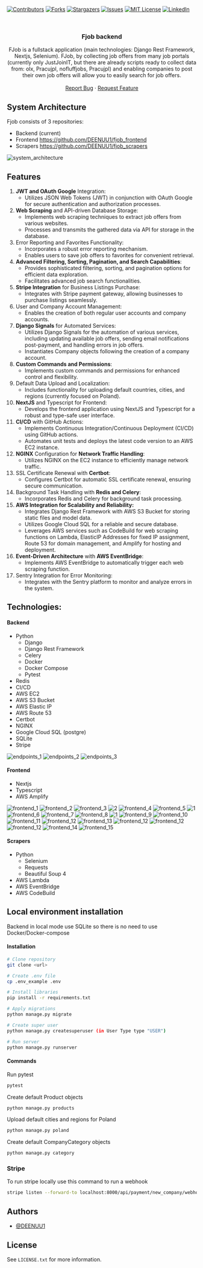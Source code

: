 <a name="readme-top"></a>

[![Contributors][contributors-shield]][contributors-url]
[![Forks][forks-shield]][forks-url]
[![Stargazers][stars-shield]][stars-url]
[![Issues][issues-shield]][issues-url]
[![MIT License][license-shield]][license-url]
[![LinkedIn][linkedin-shield]][linkedin-url]



<br />
<div align="center">
  <h3 align="center">Fjob backend</h3>

  <p align="center">
    FJob is a fullstack application (main technologies: Django Rest Framework, Nextjs, Selenium). FJob, by collecting job offers from many job portals (currently only JustJoinIT, but there are already scripts ready to collect data from: olx, Pracujpl, nofluffjobs, Pracujpl) and enabling companies to post their own job offers will allow you to easily search for job offers.
    <br />
    <br />
    <a href="https://github.com/DEENUU1/fjob_backend/issues">Report Bug</a>
    ·
    <a href="https://github.com/DEENUU1/fjob_backend/issues">Request Feature</a>
  </p>
</div>

## System Architecture

Fjob consists of 3 repositories:

- Backend (current)
- Frontend https://github.com/DEENUU1/fjob_frontend
- Scrapers https://github.com/DEENUU1/fjob_scrapers


<img src="assets/fjob_architecture.png" alt="system_architecture"/>


## Features

1. <strong>JWT and OAuth Google</strong> Integration:
   - Utilizes JSON Web Tokens (JWT) in conjunction with OAuth Google for secure authentication and authorization processes.
2. <strong>Web Scraping</strong> and API-driven Database Storage:
   - Implements web scraping techniques to extract job offers from various websites.
   - Processes and transmits the gathered data via API for storage in the database.
3. Error Reporting and Favorites Functionality:
   - Incorporates a robust error reporting mechanism.
   - Enables users to save job offers to favorites for convenient retrieval.
4. <strong>Advanced Filtering, Sorting, Pagination, and Search Capabilities</strong>:
   - Provides sophisticated filtering, sorting, and pagination options for efficient data exploration.
   - Facilitates advanced job search functionalities.
5. <strong>Stripe Integration</strong> for Business Listings Purchase:
   - Integrates with Stripe payment gateway, allowing businesses to purchase listings seamlessly.
6. User and Company Account Management:
   - Enables the creation of both regular user accounts and company accounts.
7. <strong>Django Signals</strong> for Automated Services:
   - Utilizes Django Signals for the automation of various services, including updating available job offers, sending email
     notifications post-payment, and handling errors in job offers.
   - Instantiates Company objects following the creation of a company account.
8. <strong>Custom Commands and Permissions</strong>:
   - Implements custom commands and permissions for enhanced control and flexibility.
9. Default Data Upload and Localization:
   - Includes functionality for uploading default countries, cities, and regions (currently focused on Poland).
10. <strong>NextJS</strong> and Typescript for Frontend:
    - Develops the frontend application using NextJS and Typescript for a robust and type-safe user interface.
11. <strong>CI/CD</strong> with GitHub Actions:
    - Implements Continuous Integration/Continuous Deployment (CI/CD) using GitHub actions.
    - Automates unit tests and deploys the latest code version to an AWS EC2 instance.
12. <strong>NGINX</strong> Configuration for <strong>Network Traffic Handling</strong>:
    - Utilizes NGINX on the EC2 instance to efficiently manage network traffic.
13. SSL Certificate Renewal with <strong>Certbot</strong>:
    - Configures Certbot for automatic SSL certificate renewal, ensuring secure communication.
14. Background Task Handling with <strong>Redis and Celery</strong>:
    - Incorporates Redis and Celery for background task processing.
15. <strong>AWS Integration for Scalability and Reliability:</strong>
    - Integrates Django Rest Framework with AWS S3 Bucket for storing static files and model data.
    - Utilizes Google Cloud SQL for a reliable and secure database.
    - Leverages AWS services such as CodeBuild for web scraping functions on Lambda, ElasticIP Addresses for fixed IP
      assignment, Route 53 for domain management, and Amplify for hosting and deployment.
16. <strong>Event-Driven Architecture</strong> with <strong>AWS EventBridge</strong>:
    - Implements AWS EventBridge to automatically trigger each web scraping function.
17. Sentry Integration for Error Monitoring:
    - Integrates with the Sentry platform to monitor and analyze errors in the system.


## Technologies:

#### Backend

- Python
    - Django
    - Django Rest Framework
    - Celery
    - Docker
    - Docker Compose
    - Pytest
- Redis
- CI/CD
- AWS EC2
- AWS S3 Bucket
- AWS Elastic IP
- AWS Route 53
- Certbot
- NGINX
- Google Cloud SQL (postgre)
- SQLite
- Stripe


<img src="assets/api_1.png" alt="endpoints_1"/>
<img src="assets/api_2.png" alt="endpoints_2"/>
<img src="assets/api_3.png" alt="endpoints_3"/>


#### Frontend

- Nextjs
- Typescript
- AWS Amplify

<img src="assets/frontend_1.png" alt="frontend_1"/>
<img src="assets/frontend_2.png" alt="frontend_2"/>
<img src="assets/frontend_3.png" alt="frontend_3"/>
<img src="assets/companies.png" alt="2"/>
<img src="assets/offerlist.png" alt="frontend_4"/>
<img src="assets/frontend_5.png" alt="frontend_5"/>
<img src="assets/applyform.png" alt="1"/>
<img src="assets/frontend_6.png" alt="frontend_6"/>
<img src="assets/frontend_7.png" alt="frontend_7"/>
<img src="assets/frontend_8.png" alt="frontend_8"/>
<img src="assets/Screenshot_3.png" alt="1"/>
<img src="assets/frontend_9.png" alt="frontend_9"/>
<img src="assets/frontend_10.png" alt="frontend_10"/>
<img src="assets/frontend_11.png" alt="frontend_11"/>
<img src="assets/dashboard_1.png" alt="frontend_12"/>
<img src="assets/frontend_13.png" alt="frontend_13"/>
<img src="assets/dashboard_2.png" alt="frontend_12"/>
<img src="assets/dashboard_3.png" alt="frontend_12"/>
<img src="assets/dashboard_4.png" alt="frontend_12"/>
<img src="assets/frontend_14.png" alt="frontend_14"/>
<img src="assets/frontend_15.png" alt="frontend_15"/>



#### Scrapers

- Python
    - Selenium
    - Requests
    - Beautiful Soup 4
- AWS Lambda
- AWS EventBridge
- AWS CodeBuild

## Local environment installation

Backend in local mode use SQLite so there is no need to use Docker/Docker-compose

#### Installation

```bash
# Clone repository
git clone <url>

# Create .env file 
cp .env_example .env

# Install libraries
pip install -r requirements.txt

# Apply migrations
python manage.py migrate 

# Create super user 
python manage.py createsuperuser (in User Type type "USER")

# Run server 
python manage.py runserver 
```

#### Commands

Run pytest

```bash
pytest 
```

Create default Product objects

```bash
python manage.py products
```

Upload default cities and regions for Poland

```bash
python manage.py poland 
```

Create default CompanyCategory objects

```bash
python manage.py category
```

### Stripe 
To run stripe locally use this command to run a webhook
```bash
stripe listen --forward-to localhost:8000/api/payment/new_company/webhook
```


## Authors

- [@DEENUU1](https://www.github.com/DEENUU1)

<!-- LICENSE -->

## License

See `LICENSE.txt` for more information.


<!-- MARKDOWN LINKS & IMAGES -->
<!-- https://www.markdownguide.org/basic-syntax/#reference-style-links -->

[contributors-shield]: https://img.shields.io/github/contributors/DEENUU1/fjob_backend.svg?style=for-the-badge

[contributors-url]: https://github.com/DEENUU1/fjob_backend/graphs/contributors

[forks-shield]: https://img.shields.io/github/forks/DEENUU1/fjob_backend.svg?style=for-the-badge

[forks-url]: https://github.com/DEENUU1/fjob_backend/network/members

[stars-shield]: https://img.shields.io/github/stars/DEENUU1/fjob_backend.svg?style=for-the-badge

[stars-url]: https://github.com/DEENUU1/fjob_backend/stargazers

[issues-shield]: https://img.shields.io/github/issues/DEENUU1/fjob_backend.svg?style=for-the-badge

[issues-url]: https://github.com/DEENUU1/fjob_backend/issues

[license-shield]: https://img.shields.io/github/license/DEENUU1/fjob_backend.svg?style=for-the-badge

[license-url]: https://github.com/DEENUU1/fjob_backend/blob/master/LICENSE.txt

[linkedin-shield]: https://img.shields.io/badge/-LinkedIn-black.svg?style=for-the-badge&logo=linkedin&colorB=555

[linkedin-url]: https://linkedin.com/in/kacper-wlodarczyk

[basic]: https://github.com/DEENUU1/fjob_backend/blob/main/assets/v1_2/basic.gif?raw=true

[full]: https://github.com/DEENUU1/fjob_backend/blob/main/assets/v1_2/full.gif?raw=true

[search]: https://github.com/DEENUU1/fjob_backend/blob/main/assets/v1_2/search.gif?raw=true
